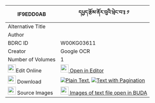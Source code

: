 |IF9EDD0AB|དཔྱད་རྩོམ་ནོར་བུའི་ཕྲེང་བ་༔ ༡ 
| --- | --- 
|Alternative Title |
|Author | 
|BDRC ID | W00KG03611
|Creator | Google OCR
|Number of Volumes| 1
|<img width="25" src="https://img.icons8.com/color/25/000000/edit-property.png">Edit Online| [<img width="25" src="https://avatars.githubusercontent.com/u/45091458?s=200&v=4"> Open in Editor](http://editor.openpecha.org/IF9EDD0AB)
|<img width="25" src="https://img.icons8.com/fluent/48/000000/download-2.png"/>  Download | [![](https://img.icons8.com/color/20/000000/txt.png)Plain Text](https://github.com/Openpecha/IF9EDD0AB/releases/download/v1/che_tsom_norbu_i_trengwa_plain_IF9EDD0AB.zip), [![](https://img.icons8.com/color/20/000000/txt.png)Text with Pagination](https://github.com/Openpecha/IF9EDD0AB/releases/download/v1/che_tsom_norbu_i_trengwa_pages_IF9EDD0AB.zip)
|<img width="25" src="https://img.icons8.com/plasticine/100/000000/pictures-folder.png"/>  Source Images | [<img width="25" src="https://library.bdrc.io/icons/BUDA-small.svg"> Images of text file open in BUDA](https://library.bdrc.io/show/bdr:W00KG03611)